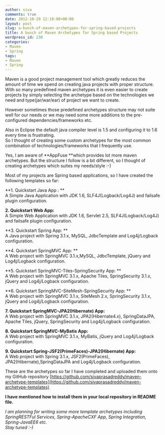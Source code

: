 ```yaml
---
author: siva
comments: true
date: 2012-10-29 12:18:00+00:00
layout: post
slug: a-bunch-of-maven-archetypes-for-spring-based-projects
title: A bunch of Maven Archetypes for Spring based Projects
wordpress_id: 230
categories:
- Maven
- Spring
tags:
- Maven
- Spring
---
```


  
Maven is a good project management tool which greatly reduces the amount of time we spend on creating java projects with proper structure. With so many predefined maven archetypes it is even easier to create projects by simply selecting the archetype based on the technologies we need and type(jar/war/ear) of project we want to create.  
  
However sometimes those predefined archetypes structure may not suite well for our needs or we may need some more additions to the pre-configured dependencies/frameworks etc.  
  
Also in Eclipse the default java compiler level is 1.5 and configuring it to 1.6 every time is frustrating.  
So I thought of creating some custom archetypes for the most common combination of technologies/frameworks that I frequently use.  
  
Yes, I am aware of **AppFuse **which provides lot more maven archetypes. But the structure I follow is a bit different, so I thought of creating archetypes which suites my needs/style :-)  
  
Most of my projects are Spring based applications, so I have created the following templates so far:  
  
**1. Quickstart Java App : **  
A Simple Java Application with JDK 1.6, SLF4J(Logback/Log4J) and failsafe plugin configuration.  
  
**2. Quickstart Web App:**  
A Simple Web Application with JDK 1.6, Servlet 2.5, SLF4J(Logback/Log4J) and failsafe plugin configuration.  
  
**3. Quickstart Spring App: **  
A Java project with Spring 3.1.x, MySQL, JdbcTemplate and Log4j/Logback configuration.  
  
**4. Quickstart SpringMVC App: **  
A Web project with SpringMVC 3.1.x,MySQL, JdbcTemplate, jQuery and Log4j/Logback configuration.  
  
**5. Quickstart SpringMVC-Tiles-SpringSecurity App: **  
A Web project with SpringMVC 3.1.x, Apache Tiles, SpringSecurity 3.1.x, jQuery and Log4j/Logback configuration.  
  
**6. Quickstart SpringMVC-SiteMesh-SpringSecurity App: **  
A Web project with SpringMVC 3.1.x, SiteMesh 2.x, SpringSecurity 3.1.x, jQuery and Log4j/Logback configuration.  
  
**7. Quickstart SpringMVC-JPA2(Hibernate) App:**  
A Web project with SpringMVC 3.1.x, JPA2(Hibernate4.x), SpringDataJPA, Apache Tiles, jQuery, SpringSecurity and Log4j/Logback configuration.  
  
**8. Quickstart SpringMVC-MyBatis App:**  
A Web project with SpringMVC 3.1.x, MyBatis, jQuery and Log4j/Logback configuration.  
  
**9. Quickstart Spring-JSF2(PrimeFaces)-JPA2(Hibernate) App:**  
A Web project with Spring 3.1.x, JSF2(PrimeFaces), JPA2(Hibernate),SpringDataJPA and Log4j/Logback configuration.  
  
  
These are the archetypes so far I have completed and uploaded them onto my GitHub repository [https://github.com/sivaprasadreddy/maven-archetype-templates](https://github.com/sivaprasadreddy/maven-archetype-templates)  
  
**I have mentioned how to install them in your local repository in README file.**  
  
_I am planning for writing some more template archetypes including SpringRESTFul Services, Spring-ApacheCXF App, Spring Integration, Spring-JavaEE6 etc._  
_Stay tuned :-)_
